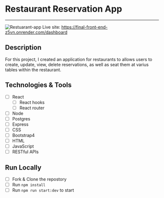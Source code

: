 # Restaurant Reservation App
---
![Restuarant-app](https://user-images.githubusercontent.com/52841881/191123187-5d2a283d-cc3c-471e-88eb-91d9d7580081.png)
Live site: https://final-front-end-z5vn.onrender.com/dashboard
## Description
For this project, I created an application for restaurants to allows users to create, update, view, delete reservations, as well as seat them at varius tables within the restaurant.

## Technologies & Tools
- [ ] React
  - [ ] React hooks
  - [ ] React router
- [ ] Node
- [ ] Postgres
- [ ] Express
- [ ] CSS
- [ ] Bootstrap4
- [ ] HTML
- [ ] JavaScript
- [ ] RESTful APIs

## Run Locally
- [ ] Fork & Clone the repostory
- [ ] Run `npm install`
- [ ] Run `npm run start:dev` to start
